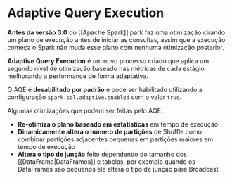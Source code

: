 # Adaptive Query Execution

**Antes da versão 3.0** do [[Apache Spark]] park faz uma otimização cirando um plano de execução antes de iniciar as consultas, assim que a execução começa o Spark não muda esse plano com nenhuma otimização posterior.

**Adaptive Query Execution** é um novo processo criado que aplica um segundo nível de otimização baseado nas métricas de cada estágio melhorando a performance de forma adaptativa.

O AQE é **desabilitado por padrão** e pode ser habilitado utilizando a configuração `spark.sql.adaptive.enabled` com o valor `true`.

Algumas otimizações que podem ser feitas pelo AQE:

- **Re-otimiza o plano baseado em estatísticas** em tempo de execução
- **Dinamicamente altera o número de partições** de Shuffle como combinar partições adjacentes pequenas em partições maiores em tempo de execução
- **Altera o tipo de junção** feito dependendo do tamanho dos [[DataFrame|DataFrames]] e tabelas, por exemplo quando os DataFrames são pequenos ele altera o tipo de junção para Broadcast
